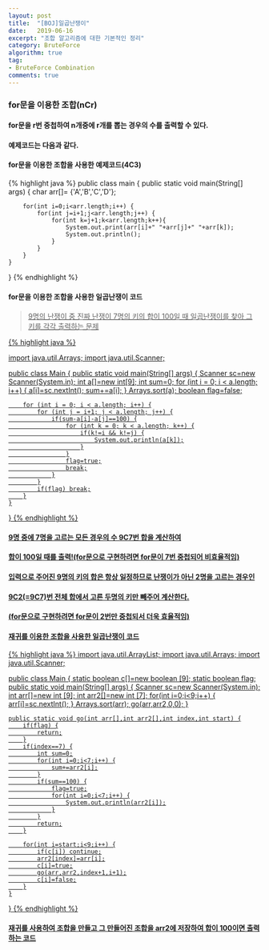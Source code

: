 ```yaml
---
layout: post
title:  "[BOJ]일곱난쟁이"
date:   2019-06-16
excerpt: "조합 알고리즘에 대한 기본적인 정리"
category: BruteForce
algorithm: true
tag:
- BruteForce Combination
comments: true
---
```

### for문을 이용한 조합(nCr)
#### for문을 r번 중첩하여 n개중에 r개를 뽑는 경우의 수를 출력할 수 있다.
#### 예제코드는 다음과 같다.

#### for문을 이용한 조합을 사용한 예제코드(4C3)
{% highlight java %}
public class main {
	public static void main(String[] args) {
		char arr[]= {'A','B','C','D'};

		for(int i=0;i<arr.length;i++) {
			for(int j=i+1;j<arr.length;j++) {
				for(int k=j+1;k<arr.length;k++){
					System.out.print(arr[i]+" "+arr[j]+" "+arr[k]);
					System.out.println();
				}
			}
		}		
	}
}
{% endhighlight %}

#### for문을 이용한 조합을 사용한 일곱난쟁이 코드
#### <a href="boj.kr/2309">
> 9명의 난쟁이 중 진짜 난쟁이 7명의 키의 합이 100일 때
일곱난쟁이를 찾아 그 키를 각각 출력하는 문제

{% highlight java %}

import java.util.Arrays;
import java.util.Scanner;

public class Main {
	public static void main(String[] args) {
		Scanner sc=new Scanner(System.in);
		int a[]=new int[9];
		int sum=0;
		for (int i = 0; i < a.length; i++) {
			a[i]=sc.nextInt();
			sum+=a[i];
		}
		Arrays.sort(a);
		boolean flag=false;

		for (int i = 0; i < a.length; i++) {
			for (int j = i+1; j < a.length; j++) {
				if(sum-a[i]-a[j]==100) {
					for (int k = 0; k < a.length; k++) {
						if(k!=i && k!=j) {
							System.out.println(a[k]);
						}
					}
					flag=true;
					break;
				}
			}
			if(flag) break;
		}
	}
}
{% endhighlight %}
#### 9명 중에 7명을 고르는 모든 경우의 수 9C7번 합을 계산하여
#### 합이 100일 때를 출력!(for문으로 구현하려면 for문이 7번 중첩되어 비효율적임)
#### 입력으로 주어진 9명의 키의 합은 항상 일정하므로 난쟁이가 아닌 2명을 고르는 경우인
#### 9C2(=9C7)번 전체 합에서 고른 두명의 키만 빼주어 계산한다.
#### (for문으로 구현하려면 for문이 2번만 중첩되서 더욱 효율적임)

#### 재귀를 이용한 조합을 사용한 일곱난쟁이 코드
{% highlight java %}
import java.util.ArrayList;
import java.util.Arrays;
import java.util.Scanner;

public class Main {
	static boolean c[]=new boolean [9];
	static boolean flag;
	public static void main(String[] args) {
		Scanner sc=new Scanner(System.in);
		int arr[]=new int [9];
		int arr2[]=new int [7];
		for(int i=0;i<9;i++) {
			arr[i]=sc.nextInt();
		}
		Arrays.sort(arr);
		go(arr,arr2,0,0);
	}

	public static void go(int arr[],int arr2[],int index,int start) {
		if(flag) {
			return;
		}
		if(index==7) {
			int sum=0;
			for(int i=0;i<7;i++) {
				sum+=arr2[i];
			}
			if(sum==100) {
				flag=true;
				for(int i=0;i<7;i++) {
					System.out.println(arr2[i]);
				}
			}
			return;
		}

		for(int i=start;i<9;i++) {
			if(c[i]) continue;
			arr2[index]=arr[i];
			c[i]=true;
			go(arr,arr2,index+1,i+1);
			c[i]=false;
		}
	}
}
{% endhighlight %}
#### 재귀를 사용하여 조합을 만들고 그 만들어진 조합을 arr2에 저장하여 합이 100이면 출력하는 코드
